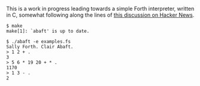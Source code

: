 This is a work in progress leading towards a simple Forth interpreter,
written in C, somewhat following along the lines of [this discussion on Hacker News](https://news.ycombinator.com/item?id=13082825).

<!-- The following examples are autogenerated, do not change by hand! -->
<!-- BEGIN EXAMPLES -->

    
    $ make
    make[1]: `abaft' is up to date.
    
    $ ./abaft -e examples.fs
    Sally Forth. Clair Abaft.
    > 1 2 + .
    3
    > 5 6 * 19 20 + * .
    1170
    > 1 3 - .
    2
    
    
    
<!-- END EXAMPLES -->
